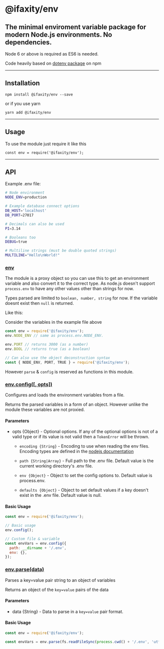 @ifaxity/env
============

## The minimal enviroment variable package for modern Node.js environments. No dependencies.

Node 6 or above is required as ES6 is needed.

Code heavily based on [dotenv package](https://github.com/motdotla/dotenv) on npm

---------------
## Installation

`npm install @ifaxity/env --save`

or if you use yarn

`yarn add @ifaxity/env`

--------
## Usage

To use the module just require it like this

`const env = require('@ifaxity/env');`

------
## API

Example .env file:
```sh
# Node environment
NODE_ENV=production

# Example database connect options
DB_HOST='localhost'
DB_PORT=27017

# Decimals can also be used
PI=3.14

# Booleans too
DEBUG=true

# Multiline strings (must be double quoted strings)
MULTILINE="Hello\nWorld!"
```

### [env](#env)

The module is a proxy object so you can use this to get an environment variable and also convert it to the correct type. As node.js doesn't support `process.env` to have any other values other than strings for now.

Types parsed are limited to `boolean, number, string` for now.
If the variable doesnt exist then `null` is returned.

Like this:

Consider the variables in the example file above

```js
const env = require('@ifaxity/env');
env.NODE_ENV // same as process.env.NODE_ENV.

env.PORT // returns 3000 (as a number)
env.BOOL // returns true (as a boolean)

// Can also use the object deconstruction syntax
const { NODE_ENV, PORT, TRUE } = require('@ifaxity/env');
```


However `parse` & `config` is reserved as functions in this module.

### [env.config([, opts])](#config)

Configures and loads the environment variables from a file.

Returns the parsed variables in a form of an object.
However unlike the module these variables are not proxied.

#### Parameters
* opts {Object} - Optional options. If any of the optional options is not of a valid type or if its value is not valid then a `TokenError` will be thrown.

  * `encoding {String}` - Encoding to use when reading the env files. Encoding types are defined in the [nodejs documentation](https://nodejs.org/api/buffer.html#buffer_buffers_and_character_encodings)

  * `path {String|Array}` - Full path to the .env file. Default value is the current working directory's .env file.

  * `env {Object}` - Object to set the config options to. Default value is process.env.

  * `defaults {Object}` - Object to set default values if a key doesn't exist in the .env file. Default value is null.

#### Basic Usage

```js
const env = require('@ifaxity/env');

// Basic usage
env.config();

// Custom file & variable
const envVars = env.config({
  path: __dirname + '/.env',
  env: {},
});
```

### [env.parse(data)](#parse)
Parses a key=value pair string to an object of variables

Returns an object of the `key=value` pairs of the data

#### Parameters
* data {String} - Data to parse in a `key=value` pair format.

#### Basic Usage

```js
const env = require('@ifaxity/env');

const envVars = env.parse(fs.readFileSync(process.cwd() + '/.env', 'utf8'));
```
